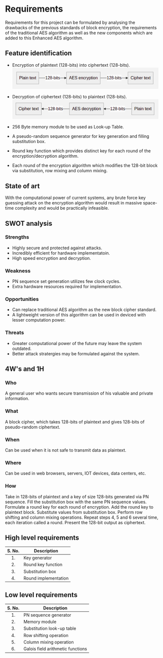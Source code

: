 # Requirements
Requirements for this project can be formulated by analysing the drawbacks of the previous standards of block encryption, the requirements of the traditional AES algorithm as well as the new components which are added to this Enhanced AES algorithm.

## Feature identification
- Encryption of plaintext (128-bits) into ciphertext (128-bits).
![AES Encryption](encryption.png)

- Decryption of ciphertext (128-bits) to plaintext (128-bits).
![AES Decryption](decryption.png)

- 256 Byte memory module to be used as Look-up Table.

- A pseudo-random sequence generator for key generation and filling substitution box.

- Round key function which provides distinct key for each round of the encryption/decryption algorithm.

- Each round of the encryption algorithm which modifies the 128-bit block via substitution, row mixing and column mixing.

## State of art
With the computational power of current systems, any brute force key guessing attack on the encryption algorithm would result in massive space-time complexity and would be practically infeasible.

## SWOT analysis
### Strengths
- Highly secure and protected against attacks.
- Incredibly efficient for hardware implementatoin.
- High speed encryption and decryption.

### Weakness
- PN sequence set generation utilizes few clock cycles.
- Extra hardware resources required for implementation.

### Opportunities
- Can replace traditional AES algorithm as the new block cipher standard.
- A lightweight version of this algorithm can be used in deviced with lesser computation power.

### Threats
- Greater computational power of the future may leave the system outdated.
- Better attack stratergies may be formulated against the system.

## 4W's and 1H
### Who
A general user who wants secure transmission of his valuable and private information.

### What
A block cipher, which takes 128-bits of plaintext and gives 128-bits of pseudo-random ciphertext.

### When
Can be used when it is not safe to transmit data as plaintext.

### Where
Can be used in web browsers, servers, IOT devices, data centers, etc.

### How
Take in 128-bits of plaintext and a key of size 128-bits generated via PN sequence. Fill the substitution box with the same PN sequence values. Formulate a round key for each round of encryption. Add the round key to plaintext block. Substitute values from substitution box. Perform row shifting and column mixing operations. Repeat steps 4, 5 and 6 several time, each iteration called a round. Present the 128-bit output as ciphertext.

## High level requirements
| S. No. | Description |
|:--:|--|
| 1. | Key generator |
| 2. | Round key function | 
| 3. | Substitution box |
| 4. | Round implementation |

## Low level requirements
| S. No. | Description |
|:--:|--|
| 1. | PN sequence generator |
| 2. | Memory module |
| 3. | Substitution look-up table |
| 4. | Row shifting operation |
| 5. | Column mixing operation |
| 6. | Galois field arithmetic functions |
